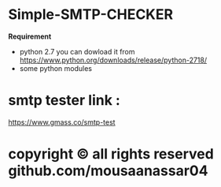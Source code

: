 # Simple-SMTP-CHECKER

**Requirement**

- python 2.7 you can dowload it from https://www.python.org/downloads/release/python-2718/
- some python modules

# smtp tester link :

https://www.gmass.co/smtp-test

# **copyright © all rights reserved github.com/mousaanassar04**
